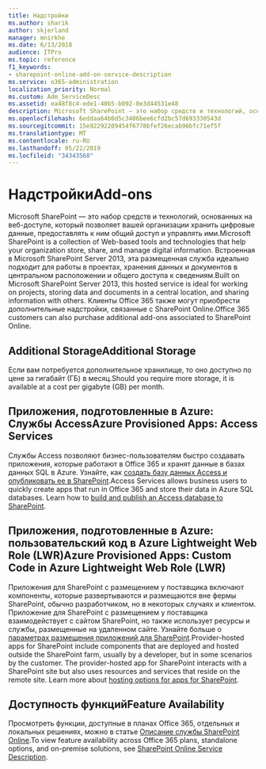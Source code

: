 ```yaml
---
title: Надстройки
ms.author: sharik
author: skjerland
manager: mnirkhe
ms.date: 6/13/2018
audience: ITPro
ms.topic: reference
f1_keywords:
- sharepoint-online-add-on-service-description
ms.service: o365-administration
localization_priority: Normal
ms.custom: Adm_ServiceDesc
ms.assetid: ea48f8c4-ede1-40b5-b092-0e3d44531e48
description: Microsoft SharePoint — это набор средств и технологий, основанных на веб-доступе, который позволяет вашей организации хранить цифровые данные, предоставлять к ним общий доступ и управлять ими. Встроенная в Microsoft SharePoint Server 2013, эта размещенная служба идеально подходит для работы в проектах, хранения данных и документов в центральном расположении и общего доступа к сведениям. Клиенты Office 365 также могут приобрести дополнительные надстройки, связанные с SharePoint Online.
ms.openlocfilehash: 6eddaa64b0d5c3406bee6cfd2bc57d693330543d
ms.sourcegitcommit: 15e92292209454f6778bfef26ecab96bfc71ef5f
ms.translationtype: MT
ms.contentlocale: ru-RU
ms.lasthandoff: 05/22/2019
ms.locfileid: "34343568"
---
```

# <a name="add-ons"></a><span data-ttu-id="811fd-105">Надстройки</span><span class="sxs-lookup"><span data-stu-id="811fd-105">Add-ons</span></span>

<span data-ttu-id="811fd-106">Microsoft SharePoint — это набор средств и технологий, основанных на веб-доступе, который позволяет вашей организации хранить цифровые данные, предоставлять к ним общий доступ и управлять ими.</span><span class="sxs-lookup"><span data-stu-id="811fd-106">Microsoft SharePoint is a collection of Web-based tools and technologies that help your organization store, share, and manage digital information.</span></span> <span data-ttu-id="811fd-107">Встроенная в Microsoft SharePoint Server 2013, эта размещенная служба идеально подходит для работы в проектах, хранения данных и документов в центральном расположении и общего доступа к сведениям.</span><span class="sxs-lookup"><span data-stu-id="811fd-107">Built on Microsoft SharePoint Server 2013, this hosted service is ideal for working on projects, storing data and documents in a central location, and sharing information with others.</span></span> <span data-ttu-id="811fd-108">Клиенты Office 365 также могут приобрести дополнительные надстройки, связанные с SharePoint Online.</span><span class="sxs-lookup"><span data-stu-id="811fd-108">Office 365 customers can also purchase additional add-ons associated to SharePoint Online.</span></span>
  
## <a name="additional-storage"></a><span data-ttu-id="811fd-109">Additional Storage</span><span class="sxs-lookup"><span data-stu-id="811fd-109">Additional Storage</span></span>
<span data-ttu-id="811fd-110"><a name="bkmk_AdditionalStorage"> </a></span><span class="sxs-lookup"><span data-stu-id="811fd-110"></span></span>

<span data-ttu-id="811fd-111">Если вам потребуется дополнительное хранилище, то оно доступно по цене за гигабайт (ГБ) в месяц.</span><span class="sxs-lookup"><span data-stu-id="811fd-111">Should you require more storage, it is available at a cost per gigabyte (GB) per month.</span></span>
  
## <a name="azure-provisioned-apps-access-services"></a><span data-ttu-id="811fd-112">Приложения, подготовленные в Azure: Службы Access</span><span class="sxs-lookup"><span data-stu-id="811fd-112">Azure Provisioned Apps: Access Services</span></span>
<span data-ttu-id="811fd-113"><a name="bkmk_AzureProvisionedAppsAccessServices"> </a></span><span class="sxs-lookup"><span data-stu-id="811fd-113"></span></span>

<span data-ttu-id="811fd-p103">Службы Access позволяют бизнес-пользователям быстро создавать приложения, которые работают в Office 365 и хранят данные в базах данных SQL в Azure. Узнайте, как [создать базу данных Access и опубликовать ее в SharePoint](https://go.microsoft.com/fwlink/p/?LinkID=393754).</span><span class="sxs-lookup"><span data-stu-id="811fd-p103">Access Services allows business users to quickly create apps that run in Office 365 and store their data in Azure SQL databases. Learn how to [build and publish an Access database to SharePoint](https://go.microsoft.com/fwlink/p/?LinkID=393754).</span></span>
  
## <a name="azure-provisioned-apps-custom-code-in-azure-lightweight-web-role-lwr"></a><span data-ttu-id="811fd-116">Приложения, подготовленные в Azure: пользовательский код в Azure Lightweight Web Role (LWR)</span><span class="sxs-lookup"><span data-stu-id="811fd-116">Azure Provisioned Apps: Custom Code in Azure Lightweight Web Role (LWR)</span></span>
<span data-ttu-id="811fd-117"><a name="bkmk_AzureProvisionedAppsCustomCodeinAzureLWR"> </a></span><span class="sxs-lookup"><span data-stu-id="811fd-117"></span></span>

<span data-ttu-id="811fd-p104">Приложения для SharePoint с размещением у поставщика включают компоненты, которые развертываются и размещаются вне фермы SharePoint, обычно разработчиком, но в некоторых случаях и клиентом. Приложение для SharePoint с размещением у поставщика взаимодействует с сайтом SharePoint, но также использует ресурсы и службы, размещенные на удаленном сайте. Узнайте больше о [параметрах размещения приложений для SharePoint](https://go.microsoft.com/fwlink/?LinkId=271314).</span><span class="sxs-lookup"><span data-stu-id="811fd-p104">Provider-hosted apps for SharePoint include components that are deployed and hosted outside the SharePoint farm, usually by a developer, but in some scenarios by the customer. The provider-hosted app for SharePoint interacts with a SharePoint site but also uses resources and services that reside on the remote site. Learn more about [hosting options for apps for SharePoint](https://go.microsoft.com/fwlink/?LinkId=271314).</span></span>
  
## <a name="feature-availability"></a><span data-ttu-id="811fd-121">Доступность функций</span><span class="sxs-lookup"><span data-stu-id="811fd-121">Feature Availability</span></span>
<span data-ttu-id="811fd-122"><a name="bkmk_AzureProvisionedAppsCustomCodeinAzureLWR"> </a></span><span class="sxs-lookup"><span data-stu-id="811fd-122"></span></span>

<span data-ttu-id="811fd-123">Просмотреть функции, доступные в планах Office 365, отдельных и локальных решениях, можно в статье [Описание службы SharePoint Online](sharepoint-online-service-description.md).</span><span class="sxs-lookup"><span data-stu-id="811fd-123">To view feature availability across Office 365 plans, standalone options, and on-premise solutions, see [SharePoint Online Service Description](sharepoint-online-service-description.md).</span></span>
  

